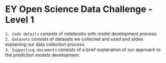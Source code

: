# EY Open Science Data Challenge - Level 1

`1. Code details` consists of notebooks with model development process. <br>
`2. Datasets` consists of datasets we collected and used and slides explaining our data collection process. <br>
`3. Supporting documents` consists of a brief explanation of our approach to the prediction models development. 
 
